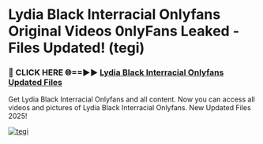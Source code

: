 # Lydia Black Interracial Onlyfans Original Videos 0nlyFans Leaked - Files Updated! (tegi)

<h3>🔴 CLICK HERE 🌐==►► <a href="https://tinyurl.com/2jnfzry5" rel="nofollow">Lydia Black Interracial Onlyfans Updated Files</a></h3>

Get Lydia Black Interracial Onlyfans and all content. Now you can access all videos and pictures of Lydia Black Interracial Onlyfans. New Updated Files 2025!

[![tegi](https://i.imgur.com/GyGTBgg.gif)](https://tinyurl.com/2jnfzry5)
